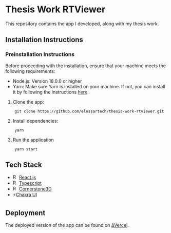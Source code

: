 # Thesis Work RTViewer

This repository contains the app I developed, along with my thesis work.

## Installation Instructions

### Preinstallation Instructions

Before proceeding with the installation, ensure that your machine meets the following requirements:

- Node.js: Version 18.0.0 or higher
- Yarn: Make sure Yarn is installed on your machine. If not, you can install it by following the instructions [here](https://yarnpkg.com/getting-started/install).

1. Clone the app:

```
    git clone https://github.com/elessartech/thesis-work-rtviewer.git
```

2. Install dependencies:
```
    yarn
```

3. Run the application
```
    yarn start
```

## Tech Stack

- <img src="https://upload.wikimedia.org/wikipedia/commons/thumb/a/a7/React-icon.svg/1024px-React-icon.svg.png" alt="React Icon" width="15" height="15"> [React.js](https://react.dev/)
- <img src="https://upload.wikimedia.org/wikipedia/commons/thumb/f/f5/Typescript.svg/1024px-Typescript.svg.png" alt="React Icon" width="15" height="15"> [Typescript](https://www.typescriptlang.org/)
- <img src="https://www.cornerstonejs.org/img/cornerstone-logo-badge.png" alt="React Icon" width="15" height="15"> [Cornerstone3D](https://www.cornerstonejs.org/) 
- ⚡️[Chakra UI](https://chakra-ui.com/)

## Deployment

The deployed version of the app can be found on [∆Vercel](https://thesis-work-rtviewer.vercel.app/).